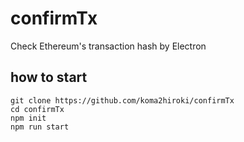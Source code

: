 
# confirmTx

Check Ethereum's transaction hash by Electron

## how to start

```
git clone https://github.com/koma2hiroki/confirmTx
cd confirmTx
npm init
npm run start
```
